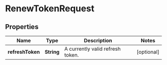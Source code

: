 
# RenewTokenRequest

## Properties
Name | Type | Description | Notes
------------ | ------------- | ------------- | -------------
**refreshToken** | **String** | A currently valid refresh token. |  [optional]



